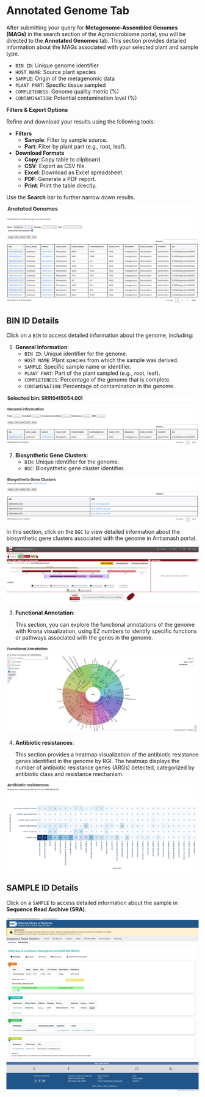 # Annotated Genome Tab

After submitting your query for **Metagenome-Assembled Genomes (MAGs)** in the search section of the Agromicrobiome portal, you will be directed to the **Annotated Genomes** tab. This section provides detailed information about the MAGs associated with your selected plant and sample type.

- `BIN ID`: Unique genome identifier  
- `HOST NAME`: Source plant species  
- `SAMPLE`: Origin of the metagenomic data  
- `PLANT PART`: Specific tissue sampled  
- `COMPLETENESS`: Genome quality metric (%)  
- `CONTAMINATION`: Potential contamination level (%)

**Filters & Export Options**

Refine and download your results using the following tools:

- **Filters**
  - **Sample**: Filter by sample source.  
  - **Part**: Filter by plant part (e.g., root, leaf).  
- **Download Formats**
  - **Copy**: Copy table to clipboard.
  - **CSV**: Export as CSV file.
  - **Excel**: Download as Excel spreadsheet.
  - **PDF**: Generate a PDF report.
  - **Print**: Print the table directly. 

Use the **Search** bar to further narrow down results.

![MAG Results](./_static/search_by_MAG_results.png)

## BIN ID Details

Click on a `BIN` to access detailed information about the genome, including:

1. **General Information**:  
   - `BIN ID`: Unique identifier for the genome.  
   - `HOST NAME`: Plant species from which the sample was derived.  
   - `SAMPLE`: Specific sample name or identifier.  
   - `PLANT PART`: Part of the plant sampled (e.g., root, leaf).
   - `COMPLETENESS`: Percentage of the genome that is complete.
   - `CONTAMINATION`: Percentage of contamination in the genome.

![BIN ID Details](./_static/bin_id_details.png)

2. **Biosynthetic Gene Clusters**:  
   - `BIN`: Unique identifier for the genome.
   - `BGC`: Biosynthetic gene cluster identifier.

![Biosynthetic Gene Clusters](./_static/biosynthetic_gene_clusters.png)

In this section, click on the `BGC` to view detailed information about the biosynthetic gene clusters associated with the genome in Antismash portal.

![Biosynthetic Gene Clusters Details](./_static/biosynthetic_gene_clusters_details.png)

3. **Functional Annotation**:
   
    This section, you can explore the functional annotations of the genome with Krona visualization, using EZ numbers to identify specific functions or pathways associated with the genes in the genome.

![Functional Annotation](./_static/functional_annotation.png)

4. **Antibiotic resistances**:

    This section provides a heatmap visualization of the antibiotic resistance genes identified in the genome  by RGI. The heatmap displays the number of antibiotic resistance genes (ARGs) detected, categorized by antibiotic class and resistance mechanism.

![Antibiotic Resistances](./_static/antibiotic_resistances.png)

## SAMPLE ID Details

Click on a `SAMPLE` to access detailed information about the sample in **Sequence Read Archive (SRA)**.

![SAMPLE ID Details](./_static/sample_id_details.png)